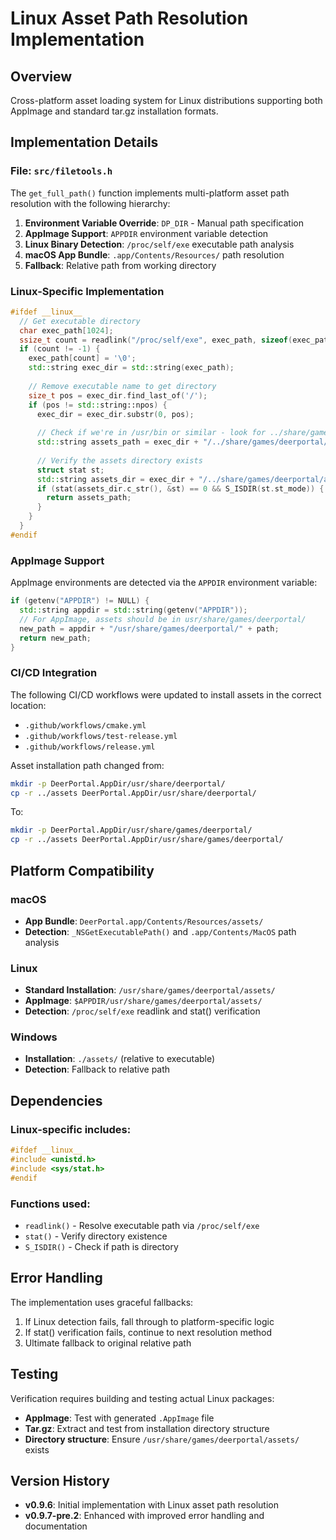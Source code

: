 # Linux Asset Path Resolution Implementation

## Overview

Cross-platform asset loading system for Linux distributions supporting both AppImage and standard tar.gz installation formats.

## Implementation Details

### File: `src/filetools.h`

The `get_full_path()` function implements multi-platform asset path resolution with the following hierarchy:

1. **Environment Variable Override**: `DP_DIR` - Manual path specification
2. **AppImage Support**: `APPDIR` environment variable detection
3. **Linux Binary Detection**: `/proc/self/exe` executable path analysis
4. **macOS App Bundle**: `.app/Contents/Resources/` path resolution
5. **Fallback**: Relative path from working directory

### Linux-Specific Implementation

```cpp
#ifdef __linux__
  // Get executable directory
  char exec_path[1024];
  ssize_t count = readlink("/proc/self/exe", exec_path, sizeof(exec_path) - 1);
  if (count != -1) {
    exec_path[count] = '\0';
    std::string exec_dir = std::string(exec_path);
    
    // Remove executable name to get directory
    size_t pos = exec_dir.find_last_of('/');
    if (pos != std::string::npos) {
      exec_dir = exec_dir.substr(0, pos);
      
      // Check if we're in /usr/bin or similar - look for ../share/games/deerportal/
      std::string assets_path = exec_dir + "/../share/games/deerportal/" + path;
      
      // Verify the assets directory exists
      struct stat st;
      std::string assets_dir = exec_dir + "/../share/games/deerportal/assets";
      if (stat(assets_dir.c_str(), &st) == 0 && S_ISDIR(st.st_mode)) {
        return assets_path;
      }
    }
  }
#endif
```

### AppImage Support

AppImage environments are detected via the `APPDIR` environment variable:

```cpp
if (getenv("APPDIR") != NULL) {
  std::string appdir = std::string(getenv("APPDIR"));
  // For AppImage, assets should be in usr/share/games/deerportal/
  new_path = appdir + "/usr/share/games/deerportal/" + path;
  return new_path;
}
```

### CI/CD Integration

The following CI/CD workflows were updated to install assets in the correct location:

- `.github/workflows/cmake.yml`
- `.github/workflows/test-release.yml` 
- `.github/workflows/release.yml`

Asset installation path changed from:
```bash
mkdir -p DeerPortal.AppDir/usr/share/deerportal/
cp -r ../assets DeerPortal.AppDir/usr/share/deerportal/
```

To:
```bash
mkdir -p DeerPortal.AppDir/usr/share/games/deerportal/
cp -r ../assets DeerPortal.AppDir/usr/share/games/deerportal/
```

## Platform Compatibility

### macOS
- **App Bundle**: `DeerPortal.app/Contents/Resources/assets/`
- **Detection**: `_NSGetExecutablePath()` and `.app/Contents/MacOS` path analysis

### Linux
- **Standard Installation**: `/usr/share/games/deerportal/assets/`
- **AppImage**: `$APPDIR/usr/share/games/deerportal/assets/`
- **Detection**: `/proc/self/exe` readlink and stat() verification

### Windows
- **Installation**: `./assets/` (relative to executable)
- **Detection**: Fallback to relative path

## Dependencies

### Linux-specific includes:
```cpp
#ifdef __linux__
#include <unistd.h>
#include <sys/stat.h>
#endif
```

### Functions used:
- `readlink()` - Resolve executable path via `/proc/self/exe`
- `stat()` - Verify directory existence
- `S_ISDIR()` - Check if path is directory

## Error Handling

The implementation uses graceful fallbacks:
1. If Linux detection fails, fall through to platform-specific logic
2. If stat() verification fails, continue to next resolution method  
3. Ultimate fallback to original relative path

## Testing

Verification requires building and testing actual Linux packages:
- **AppImage**: Test with generated `.AppImage` file
- **Tar.gz**: Extract and test from installation directory structure
- **Directory structure**: Ensure `/usr/share/games/deerportal/assets/` exists

## Version History

- **v0.9.6**: Initial implementation with Linux asset path resolution
- **v0.9.7-pre.2**: Enhanced with improved error handling and documentation